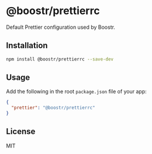 # @boostr/prettierrc

Default Prettier configuration used by Boostr.

## Installation

```bash
npm install @boostr/prettierrc --save-dev
```

## Usage

Add the following in the root `package.json` file of your app:

```json
{
  "prettier": "@boostr/prettierrc"
}
```

## License

MIT
